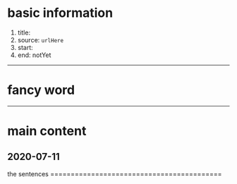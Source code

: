 # basic information
1. title: 
2. source: `urlHere`
3. start: 
4. end: notYet

***************************************

# fancy word


***************************************

# main content

## 2020-07-11
<beginTime>
the sentences
<endTime>
==========================================
